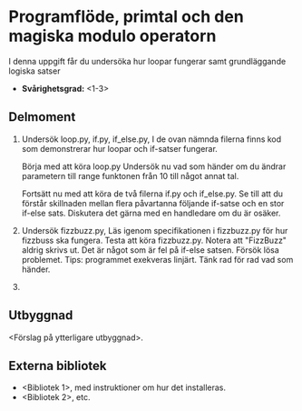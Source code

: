 # Programflöde, primtal och den magiska modulo operatorn

I denna uppgift får du undersöka hur loopar fungerar samt grundläggande logiska satser

- **Svårighetsgrad:** <1-3>

## Delmoment

1. Undersök loop.py, if.py, if_else.py,
	I de ovan nämnda filerna finns kod som demonstrerar hur loopar och if-satser fungerar.
	
	Börja med att köra loop.py
	Undersök nu vad som händer om du ändrar parametern till range funktonen från 10 till något annat tal.

	Fortsätt nu med att köra de två filerna if.py och if_else.py.
	Se till att du förstår skillnaden mellan flera påvartanna följande if-satse och en stor if-else sats.
	Diskutera det gärna med en handledare om du är osäker.
	
2. Undersök fizzbuzz.py,
	Läs igenom specifikationen i fizzbuzz.py för hur fizzbuss ska fungera.
	Testa att köra fizzbuzz.py. Notera att "FizzBuzz" aldrig skrivs ut.
	Det är något som är fel på if-else satsen. Försök lösa problemet.
	Tips: programmet exekveras linjärt. Tänk rad för rad vad som händer.

3. 

## Utbyggnad

<Förslag på ytterligare utbyggnad>.

## Externa bibliotek

- <Bibliotek 1>, med instruktioner om hur det installeras.
- <Bibliotek 2>, etc.
